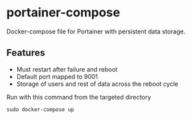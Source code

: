 # portainer-compose
Docker-compose file for Portainer with persistent data storage.

## Features
* Must restart after failure and reboot
* Default port mapped to 9001
* Storage of users and rest of data across the reboot cycle

Run with this command from the targeted directory
```
sudo docker-compose up
```
